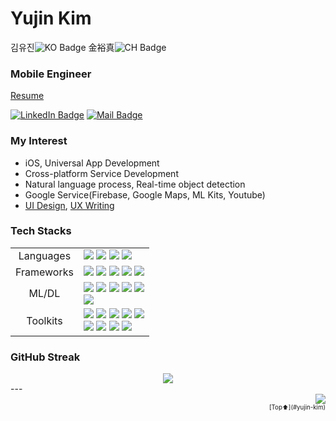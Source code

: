 <!--MyProfiles-->
# <a name="yujin-kim"></a> Yujin Kim 
김유진![KO Badge](https://img.shields.io/badge/한-000?style=flat&logoColor=fff) 金裕真![CH Badge](https://img.shields.io/badge/漢-000?style=flat&logoColor=fff)<br/>

<!--Resume Links-->

### Mobile Engineer
[Resume]()

[![LinkedIn Badge](https://img.shields.io/badge/LinkedIn-0A66C2?style=flat&logo=LinkedIn&logoColor=fff&link=https://www.linkedin.com/in/yujinkim1111)](https://www.linkedin.com/in/yujinkim1111)
[![Mail Badge](https://img.shields.io/badge/Send_Mail-005FF9?style=flat&logo=Mail.Ru&logoColor=fff&link=mailto:yujinkim1.dev@gmail.com)](mailto:yujinkim1.dev@gmail.com)

<!--Interest List-->

### My Interest
- iOS, Universal App Development
- Cross-platform Service Development
- Natural language process, Real-time object detection
- Google Service(Firebase, Google Maps, ML Kits, Youtube)
- [UI Design](), [UX Writing]()

<!--Tech Stacks-->

### Tech Stacks
<div>
    <table align="center" border="0">
        <tr>
            <td align="center">Languages</td>
            <td>
                <img src="https://img.shields.io/badge/Dart-0175C2?style=flate&logo=Dart&logoColor=FFF" /> 
                <img src="https://img.shields.io/badge/Swift-F05138?style=flat&logo=Swift&logoColor=FFF" />
                <img src="https://img.shields.io/badge/Python-3776AB?style=flat&logo=Python&logoColor=FFE502" />
                <img src="https://img.shields.io/badge/Java-ED8B00?style=flat&logo=openJDK&logoColor=FFF" />
            </td>
        </tr>
        <tr>
            <td align="center">Frameworks</td>
            <td>
                <img src="https://img.shields.io/badge/Flutter-0175C2?style=flat&logo=Dart&logoColor=FFF" />
                <img src="https://img.shields.io/badge/Android-FFF?style=flat&logo=Android&logoColor=3DDC84" />
                <img src="https://img.shields.io/badge/iOS-000?style=flat&logo=Apple&logoColor=FFF" />
                <img src="https://img.shields.io/badge/UIKit-2396F3?style=flat&logo=UIKit&logoColor=000" />
                <img src="https://img.shields.io/badge/SwiftUI-007FFF?style=flat&logo=Swift&logoColor=000" />
            </td>
        </tr>
        <tr>
            <td align="center">ML/DL</td>
            <td>
                <img src="https://img.shields.io/badge/Keras-D00000?style=flat&logo=Keras&logoColor=FFF" />
                <img src="https://img.shields.io/badge/Jupyter-F37626?style=flat&logo=Jupyter&logoColor=FFF" />
                <img src="https://img.shields.io/badge/ScikitLearn-F7931E?style=flat&logo=ScikitLearn&logoColor=FFF" />
                <img src="https://img.shields.io/badge/Tensorflow-FF6F00?style=flat&logo=Tensorflow&logoColor=FFF" />
                <img src="https://img.shields.io/badge/Pytorch-EE4C2C?style=flat&logo=Pytorch&logoColor=FFF" /><br />
                <img src="https://img.shields.io/badge/Core_ML-1386A6?style=flat&logo=Swift&logoColor=FFF" />
            </td>
        </tr>
        <tr>
            <td align="center">Toolkits</td>
            <td>
                <img src="https://img.shields.io/badge/VScode-007ACC?style=flat&logo=VisualStudioCode&logoColor=FFF" />
                <img src="https://img.shields.io/badge/Xcode-147EFB?style=flat&logo=Xcode&logoColor=FFF" />
                <img src="https://img.shields.io/badge/EclipseIDE-2C2255?style=flat&logo=EclipseIDE&logoColor=FFF" />
                <img src="https://img.shields.io/badge/AndroidStudio-FFF?style=flat&logo=AndroidStudio&logoColor=3DDC84" />
                <img src="https://img.shields.io/badge/IDEA-FFF?style=flat&logo=IntellijIDEA&logoColor=000"/><br/>
                <img src="https://img.shields.io/badge/MicrosoftOffice-D83B01?style=flat&logo=MicrosoftOffice&logoColor=FFF" />
                <img src="https://img.shields.io/badge/Obsidian-483699?style=flat&logo=Obsidian&logoColor=FFF"/>
                <img src="https://img.shields.io/badge/Notion-000000?style=flat&logo=Notion&logoColor=FFF" />
                <img src="https://img.shields.io/badge/Figma-F24E1E?style=flat&logo=Figma&logoColor=FFF" />
            </td>
        </tr>
    </table>
</div>

<!--GitHub Streak Stats-->
### GitHub Streak
<div align="center">
    <img src="https://github-readme-streak-stats.herokuapp.com/?user=yujinkim1&theme=swift&hide_border=true" />
</div>
---

<!--Visit Counts-->
<div align="right">
    <img src="https://visitcount.itsvg.in/api?id=yujinkim1&icon=5&color=12" /><br /><small><sup>[Top⬆️](#yujin-kim)</sup></small>
</div>